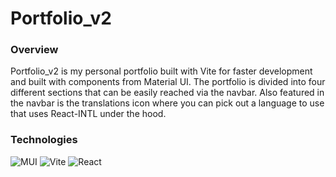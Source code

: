 # Portfolio_v2

### Overview

Portfolio_v2 is my personal portfolio built with Vite for faster development and built with components from Material UI. The portfolio is divided into four different sections that can be easily reached via the navbar. Also featured in the navbar is the translations icon where you can pick out a language to use that uses React-INTL under the hood.


### Technologies

![MUI](https://img.shields.io/badge/MUI-007FFF.svg?style=for-the-badge&logo=MUI&logoColor=white) ![Vite](https://img.shields.io/badge/Vite-646CFF.svg?style=for-the-badge&logo=Vite&logoColor=white) ![React](https://img.shields.io/badge/React-61DAFB.svg?style=for-the-badge&logo=React&logoColor=black)
